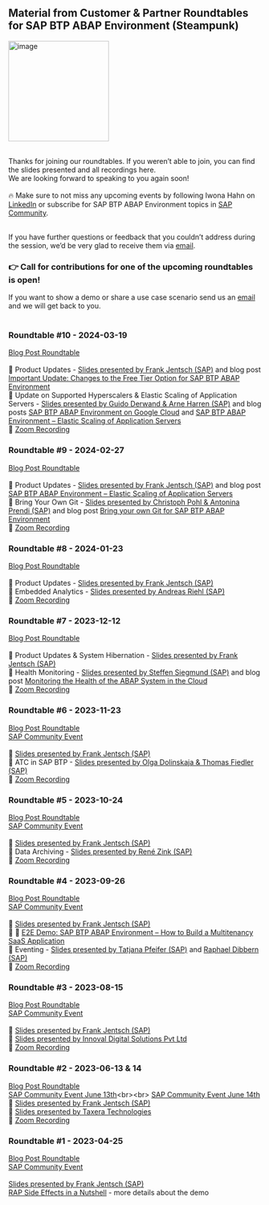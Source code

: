 ## Material from Customer & Partner Roundtables for SAP BTP ABAP Environment (Steampunk)

<img width="200" alt="image" src="https://github.com/iwonahahn/SAP-BTP-ABAP-Environment-Roundtable/assets/22098308/ca7818d2-ee25-4187-a207-1b35379055b0">
<br><br>

Thanks for joining our roundtables. If you weren’t able to join, you can find the slides presented and all recordings here.<br>We are looking forward to speaking to you again soon!<br><br> 🔥 Make sure to not miss any upcoming events by following Iwona Hahn on [LinkedIn](https://www.linkedin.com/in/iwonahahn/) or subscribe for SAP BTP ABAP Environment topics in [SAP Community](https://community.sap.com/t5/c-khhcw49343/SAP+BTP%25252C+ABAP+environment/pd-p/73555000100800001164).<br><br>
 
If you have further questions or feedback that you couldn’t address during the session, we’d be very glad to receive them via [email](mailto:sap_btp_abap_environment@sap.com).

### 👉 Call for contributions for one of the upcoming roundtables is open!
If you want to show a demo or share a use case scenario send us an [email](mailto:sap_btp_abap_environment@sap.com) and we will get back to you.<br><br> 

### **Roundtable #10 - 2024-03-19**<br>

[Blog Post Roundtable](https://community.sap.com/t5/technology-blogs-by-sap/customer-amp-partner-roundtable-for-sap-btp-abap-environment-10/ba-p/13621247)
<br>
<br> 📂 Product Updates - [Slides presented by Frank Jentsch (SAP)](https://github.com/iwonahahn/SAP-BTP-ABAP-Environment-Roundtable/files/14654258/2024-03-19_Customer_and_Partner_Roundtable_Steampunk.pdf) and blog post [Important Update: Changes to the Free Tier Option for SAP BTP ABAP Environment](https://community.sap.com/t5/technology-blogs-by-sap/important-update-changes-to-the-free-tier-option-for-sap-btp-abap/ba-p/13592731)
<br> 📂 Update on Supported Hyperscalers & Elastic Scaling of Application Servers - [Slides presented by Guido Derwand & Arne Harren (SAP)](https://github.com/iwonahahn/SAP-BTP-ABAP-Environment-Roundtable/files/14654281/2024-03-19_Customer_and_Partner_Roundtable_Steampunk_Infrastrucutre_News.pdf)
 and blog posts [SAP BTP ABAP Environment on Google Cloud](https://community.sap.com/t5/technology-blogs-by-sap/sap-btp-abap-environment-on-google-cloud/ba-p/13631489) and [SAP BTP ABAP Environment – Elastic Scaling of Application Servers](https://community.sap.com/t5/technology-blogs-by-sap/sap-btp-abap-environment-elastic-scaling-of-application-servers/ba-p/13614903)
<br> 🎥 [Zoom Recording](https://sap-se.zoom.us/rec/share/THdtThh91f0-LJFRLCTi75N3g70NNq9YJH0fKk39_BKER-BXCuW0Q3bb6LW6O9pW.XpiSzKett-_pw3fW?startTime=1710860428000) <br>

### **Roundtable #9 - 2024-02-27**<br>

[Blog Post Roundtable](https://community.sap.com/t5/technology-blogs-by-sap/customer-amp-partner-roundtable-for-sap-btp-abap-environment-9/ba-p/13584963)
<br>
<br> 📂 Product Updates - [Slides presented by Frank Jentsch (SAP)](https://github.com/iwonahahn/SAP-BTP-ABAP-Environment-Roundtable/files/14423178/2024-02-27_Customer_and_Partner_Roundtable_Steampunk.pdf) and blog post [SAP BTP ABAP Environment – Elastic Scaling of Application Servers](https://community.sap.com/t5/technology-blogs-by-sap/sap-btp-abap-environment-elastic-scaling-of-application-servers/ba-p/13614903)
<br> 📂 Bring Your Own Git - [Slides presented by Christoph Pohl & Antonina Prendi (SAP)](https://github.com/iwonahahn/SAP-BTP-ABAP-Environment-Roundtable/files/14423187/2024-02-27_SAP_BTP_ABAP_Environement_Bring_your_own_Git.pdf) and blog post [Bring your own Git for SAP BTP ABAP Environment](https://community.sap.com/t5/technology-blogs-by-sap/bring-your-own-git-for-sap-btp-abap-environment/ba-p/13585439)
<br> 🎥 [Zoom Recording](https://sap-se.zoom.us/rec/share/dnzWORP1AZsf6muttI8dgvKLokbuG8EzpmIFnoHXvxEw4hf7wetegONrUe542nJJ.P7yuZRHoxLkpL4um?startTime=1709046113000) <br>

### **Roundtable #8 - 2024-01-23**<br>

[Blog Post Roundtable](https://community.sap.com/t5/technology-blogs-by-sap/customer-amp-partner-roundtable-for-sap-btp-abap-environment-8/ba-p/13579215)
<br>
<br> 📂 Product Updates - [Slides presented by Frank Jentsch (SAP)](https://github.com/iwonahahn/SAP-BTP-ABAP-Environment-Roundtable/files/14083770/2024-01-23_Customer_and_Partner_Roundtable_Steampunk.pdf)
<br> 📂 Embedded Analytics - [Slides presented by Andreas Riehl (SAP)](https://github.com/iwonahahn/SAP-BTP-ABAP-Environment-Roundtable/files/14083780/2024-01-23_Embedded_Analytics_SAP_BTP_ABAP_Environment.pdf)
<br> 🎥 [Zoom Recording](https://sap-se.zoom.us/rec/share/UXFWu8OrRgXhoiORFGrV1YGSlP4LnWhFSvRuaLmBsIn5LxXxCu1HW19rweV8JF7l.YaiV-iHeYi4cGGCH?startTime=1706000442000)<br>

### **Roundtable #7 - 2023-12-12**<br>

[Blog Post Roundtable](https://blogs.sap.com/2023/11/23/customer-partner-roundtable-for-sap-btp-abap-environment-3/)
<br>
<br> 📂 Product Updates & System Hibernation - [Slides presented by Frank Jentsch (SAP)](https://github.com/iwonahahn/SAP-BTP-ABAP-Environment-Roundtable/files/13666153/2023-12-12_Customer_and_Partner_Roundtable_Steampunk.pdf) 
<br> 📂 Health Monitoring - [Slides presented by Steffen Siegmund (SAP)](https://github.com/iwonahahn/SAP-BTP-ABAP-Environment-Roundtable/files/13666155/2023-12-12_Customer_and_Partner_Roundtable_Steampunk_Health_Monitoring.pdf) and blog post [Monitoring the Health of the ABAP System in the Cloud](https://blogs.sap.com/2023/05/09/monitoring-the-health-of-the-abap-system-in-the-cloud/)
<br> 🎥 [Zoom Recording](https://sap-se.zoom.us/rec/share/O0tGR1Rgyp9dEOKmbLlBtgmm4cT8Jjjph_tAoOsOGJteADxAq6sXUvJA8qrQXRRi.cRL4DjF6Zt2mMVKf?startTime=1702373426000)<br>

### **Roundtable #6 - 2023-11-23**<br>

[Blog Post Roundtable](https://blogs.sap.com/2023/10/24/customer-partner-roundtable-for-sap-btp-abap-environment-2/)
<br> [SAP Community Event](https://groups.community.sap.com/t5/sap-community/customer-amp-partner-roundtable-for-sap-btp-abap-environment/ec-p/298458#M356)<br>
<br> 📂 [Slides presented by Frank Jentsch (SAP)](https://github.com/iwonahahn/SAP-BTP-ABAP-Environment-Roundtable/files/14150454/2023-11-23_Customer_and_Partner_Roundtable_Steampunk.pdf)
<br> 📂 ATC in SAP BTP - [Slides presented by Olga Dolinskaja & Thomas Fiedler (SAP)](https://github.com/iwonahahn/SAP-BTP-ABAP-Environment-Roundtable/files/13449241/2023-11-23_Customer_and_Partner_.Roundtable_Steampunk_ATC_in_SAP_BTP.pdf)
<br> 🎥 [Zoom Recording](https://sap-se.zoom.us/rec/share/EOOqzqdR9fE4H_iA9pc0hY_VJQRvhiIE9l8FV5hazu_OAJedKEJ2KbB4E9mwlBcu.rhUNhmbQyPDdsQBF?startTime=1700730069000)<br>

### **Roundtable #5 - 2023-10-24**<br>

[Blog Post Roundtable](https://blogs.sap.com/2023/09/27/customer-partner-roundtable-for-sap-btp-abap-environment-5/)
<br> [SAP Community Event](https://groups.community.sap.com/t5/sap-community/customer-amp-partner-roundtable-for-sap-btp-abap-environment/ec-p/293044#M321)<br>
<br> 📂 [Slides presented by Frank Jentsch (SAP)](https://github.com/iwonahahn/SAP-BTP-ABAP-Environment-Roundtable/files/13116087/2023-10-24_Customer_and_Partner_Roundtable_Steampunk.pdf)
<br> 📂 Data Archiving - [Slides presented by René Zink (SAP)](https://github.com/iwonahahn/SAP-BTP-ABAP-Environment-Roundtable/files/13116185/2023-10-24_Customer_and_Partner_.Roundtable_Steampunk_Data_Archiving.pdf)
<br> 🎥 [Zoom Recording](https://sap-se.zoom.us/rec/share/Ox83zva0kS-Ynxu_jpFQRuQcn9gl-QKwLnP9IraWq68TwJ_BAUR6k6_q1bameDrK.Ie70ixqn5AtI0QK2)<br>

### **Roundtable #4 - 2023-09-26**<br>

[Blog Post Roundtable](https://blogs.sap.com/2023/08/18/customer-partner-roundtable-for-sap-btp-abap-environment/)
<br> [SAP Community Event](https://groups.community.sap.com/t5/sap-community/next-customer-amp-partner-roundtable-for-sap-btp-abap/ev-p/280870)<br>
<br> 📂 [Slides presented by Frank Jentsch (SAP)](https://github.com/iwonahahn/SAP-BTP-ABAP-Environment-Roundtable/files/12737300/2023-09-26_Customer_and_Partner_Roundtable_Steampunk.pdf)
<br>🚨 🎥 [E2E Demo: SAP BTP ABAP Environment – How to Build a Multitenancy SaaS Application](https://www.youtube.com/watch?v=2i0AtjbGTTU)
<br> 📂 Eventing - [Slides presented by Tatjana Pfeifer (SAP)](https://github.com/iwonahahn/SAP-BTP-ABAP-Environment-Roundtable/files/12737439/2023-09-26_Customer_and_Partner_Roundtable_Steampunk_Eventing.pdf) and [Raphael Dibbern (SAP)](https://github.com/iwonahahn/SAP-BTP-ABAP-Environment-Roundtable/files/12772239/2023-09-26_Scenario_Overview_Event_Enablement.pdf)
<br> 🎥 [Zoom Recording](https://sap-se.zoom.us/rec/share/HO0DVdziOsGjhGlFlLcOLpC5WXldD6NZ56ilVTmz71ZyrH2rwfEIh-xHKscnHQij.9HCsWf5bq-KfCOyn?startTime=1695715255000)<br>


### **Roundtable #3 - 2023-08-15**<br>

[Blog Post Roundtable](https://blogs.sap.com/2023/06/19/next-customer-partner-roundtable-for-sap-btp-abap-environment/)<br> 
[SAP Community Event](https://groups.community.sap.com/t5/sap-community/next-customer-amp-partner-roundtable-for-sap-btp-abap/ec-p/268275#M231)<br><br>
📂 [Slides presented by Frank Jentsch (SAP)](https://github.com/iwonahahn/SAP-BTP-ABAP-Environment-Roundtable/files/12377894/2023-08-15_Customer_and_Partner_Roundtable_Steampunk.pdf)<br> 📂 [Slides presented by Innoval Digital Solutions Pvt Ltd](https://github.com/iwonahahn/SAP-BTP-ABAP-Environment-Roundtable/files/12377903/2023-08-15_Innoval_Digital_Solutions.pdf)<br>🎥 [Zoom Recording](https://sap-se.zoom.us/rec/share/oWbGzCZ9sw6Yi88-iROaRPJI2aquCgWlsa0ctIbBx2TsDAVTeUcoHd6v-hPWOS55.PNDjCNswLwV3GiFi)<br>

### **Roundtable #2 - 2023-06-13** & **14**<br>

[Blog Post Roundtable](https://blogs.sap.com/2023/05/30/second-customer-partner-roundtable-for-sap-btp-abap-environment/)<br>
[SAP Community Event June 13th](https://groups.community.sap.com/t5/sap-community/customer-amp-partner-roundtable-for-sap-btp-abap-environment/ec-p/227730#M152](https://groups.community.sap.com/t5/sap-community/second-customer-amp-partner-roundtable-for-sap-btp-abap/ec-p/263380#M211))<br><br>
[SAP Community Event June 14th](https://groups.community.sap.com/t5/sap-community/second-customer-amp-partner-roundtable-for-sap-btp-abap/ec-p/263382#M212)<br> 📂 [Slides presented by Frank Jentsch (SAP)](https://github.com/iwonahahn/SAP-BTP-ABAP-Environment-Roundtable/files/11818639/2023-06-13_Customer_and_Partner_Roundtable_Steampunk.pdf)<br> 📂 [Slides presented by Taxera Technologies](https://github.com/iwonahahn/SAP-BTP-ABAP-Environment-Roundtable/files/11818662/2023-06-13_Taxera_Technologies.pdf)<br>🎥 [Zoom Recording](https://sap-se.zoom.us/rec/share/g9m8NtDJ_cL-u0cZo4GaEAqiK6S9joPOkBhE8fCMMsXbIJ-ymLvTNLqQwaMNKu0Y.u1YzLFZaftsHy5ca)<br>

### **Roundtable #1 - 2023-04-25**<br>

[Blog Post Roundtable](https://blogs.sap.com/2023/03/29/first-customer-partner-roundtable-for-sap-btp-abap-environment/)<br>
[SAP Community Event](https://groups.community.sap.com/t5/sap-community/customer-amp-partner-roundtable-for-sap-btp-abap-environment/ec-p/227730#M152)<br><br> [Slides presented by Frank Jentsch (SAP)](https://github.com/iwonahahn/SAP-BTP-ABAP-Environment-Roundtable/files/11371146/2023-04-25_Customer_and_Partner_Roundtable_Steampunk.pdf)<br>
[RAP Side Effects in a Nutshell](https://blogs.sap.com/2023/05/04/rap-side-effects-in-a-nutshell/) - more details about the demo<br><br>



